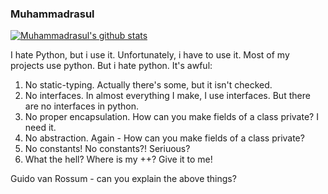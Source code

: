 ### Muhammadrasul

[![Muhammadrasul's github stats](https://github-readme-stats.vercel.app/api?username=Muhammadrasul446)](https://github.com/anuraghazra/github-readme-stats)

I hate Python, but i use it. Unfortunately, i have to use it. Most of my projects use python. But i hate python. It's awful:

1. No static-typing. Actually there's some, but it isn't checked.
2. No interfaces. In almost everything I make, I use interfaces. But there are no interfaces in python.
3. No proper encapsulation. How can you make fields of a class private? I need it.
4. No abstraction. Again - How can you make fields of a class private?
5. No constants! No constants?! Seriuous?
6. What the hell? Where is my ++? Give it to me!

Guido van Rossum - can you explain the above things?
